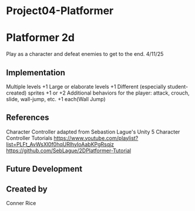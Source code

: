 # Project04-Platformer

# Platformer 2d
Play as a character and defeat enemies to get to the end.
4/11/25

## Implementation
Multiple levels +1
Large or elaborate levels +1
Different (especially student-created) sprites +1 or +2
Additional behaviors for the player: attack, crouch, slide, wall-jump, etc. +1 each(Wall Jump)

## References

Character Controller adapted from Sebastion Lague's Unity 5 Character Controller Tutorials
https://www.youtube.com/playlist?list=PLFt_AvWsXl0f0hqURlhyIoAabKPgRsqjz
https://github.com/SebLague/2DPlatformer-Tutorial

## Future Development

## Created by
Conner Rice
